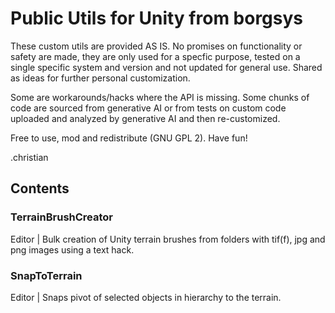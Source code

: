 # Public Utils for Unity from borgsys

These custom utils are provided AS IS. 
No promises on functionality or safety are made, they are only used for a specfic purpose, tested on a single specific system and version and not updated for general use. 
Shared as ideas for further personal customization.

Some are workarounds/hacks where the API is missing. 
Some chunks of code are sourced from generative AI or from tests on custom code uploaded and analyzed by generative AI and then re-customized. 

Free to use, mod and redistribute (GNU GPL 2).
Have fun!

.christian

## Contents

### TerrainBrushCreator
Editor | Bulk creation of Unity terrain brushes from folders with tif(f), jpg and png images using a text hack. 

### SnapToTerrain
Editor | Snaps pivot of selected objects in hierarchy to the terrain.
